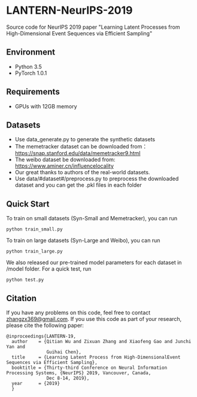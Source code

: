 # LANTERN-NeurIPS-2019
Source code for NeurIPS 2019 paper "Learning Latent Processes from High-Dimensional Event Sequences via Efficient Sampling"
## Environment
+ Python 3.5
+ PyTorch 1.0.1
## Requirements
+ GPUs with 12GB memory
## Datasets
+ Use data_generate.py to generate the synthetic datasets
+ The memetracker dataset can be downloaded from：https://snap.stanford.edu/data/memetracker9.html
+ The weibo dataset be downloaded from: https://www.aminer.cn/influencelocality
+ Our great thanks to authors of the real-world datasets.
+ Use data/#dataset#/preprocess.py to preprocess the downloaded dataset and you can get the .pkl files in each folder
## Quick Start
To train on small datasets (Syn-Small and Memetracker), you can run
```
python train_small.py
```
To train on large datasets (Syn-Large and Weibo), you can run
```
python train_large.py
```
We also released our pre-trained model parameters for each dataset in /model folder. For a quick test, run
```
python test.py
```
## Citation
If you have any problems on this code, feel free to contact zhangzx369@gmail.com.
If you use this code as part of your research, please cite the following paper:
```
@inproceedings{LANTERN-19,
  author    = {Qitian Wu and Zixuan Zhang and Xiaofeng Gao and Junchi Yan and
               Guihai Chen},
  title     = {Learning Latent Process from High-DimensionalEvent Sequences via Efficient Sampling},
  booktitle = {Thirty-third Conference on Neural Information Processing Systems, {NeurIPS} 2019, Vancouver, Canada,
               Dec 8-14, 2019},
  year      = {2019}
  }
```

